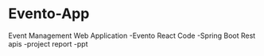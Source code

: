 # Evento-App
Event Management Web Application
-Evento React Code
-Spring Boot Rest apis
-project report
-ppt
